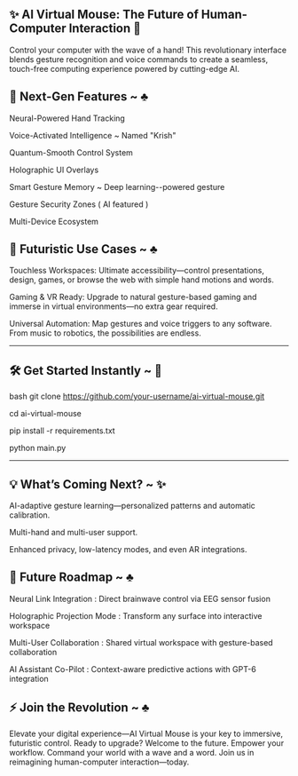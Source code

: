 ✨ AI Virtual Mouse: The Future of Human-Computer Interaction 🚀
-

Control your computer with the wave of a hand! This revolutionary interface blends gesture recognition and voice commands to create a seamless, touch-free computing experience powered by cutting-edge AI.

🌟 Next-Gen Features ~ ♣️
-

Neural-Powered Hand Tracking

Voice-Activated Intelligence ~ Named "Krish" 
 
Quantum-Smooth Control System

Holographic UI Overlays

Smart Gesture Memory ~ Deep learning--powered gesture

Gesture Security Zones ( AI featured )

Multi-Device Ecosystem

🌟 Futuristic Use Cases ~ ♣️
------------

Touchless Workspaces: Ultimate accessibility—control presentations, design, games, or browse the web with simple hand motions and words.

Gaming & VR Ready: Upgrade to natural gesture-based gaming and immerse in virtual environments—no extra gear required.

Universal Automation: Map gestures and voice triggers to any software. From music to robotics, the possibilities are endless.

-----------------------------------------------------------------------
🛠️ Get Started Instantly ~ 🔶
----
bash
git clone https://github.com/your-username/ai-virtual-mouse.git

cd ai-virtual-mouse

pip install -r requirements.txt

python main.py

-----------------------------------------------------------------------

💡 What’s Coming Next? ~ ✨
--

AI-adaptive gesture learning—personalized patterns and automatic calibration.

Multi-hand and multi-user support.

Enhanced privacy, low-latency modes, and even AR integrations.

🔮 Future Roadmap  ~  ♣️
--

Neural Link Integration :
Direct brainwave control via EEG sensor fusion

Holographic Projection Mode :
Transform any surface into interactive workspace

Multi-User Collaboration :
Shared virtual workspace with gesture-based collaboration

AI Assistant Co-Pilot :
Context-aware predictive actions with GPT-6 integration


⚡ Join the Revolution ~ ♣️
--

Elevate your digital experience—AI Virtual Mouse is your key to immersive, futuristic control. Ready to upgrade? Welcome to the future.
Empower your workflow. Command your world with a wave and a word. Join us in reimagining human-computer interaction—today.








